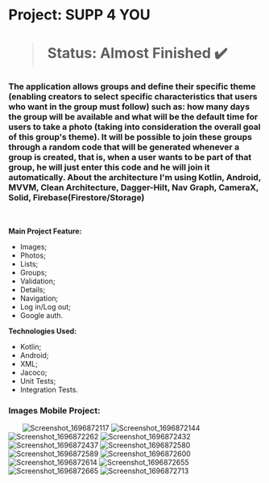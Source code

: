 <h1> Project: SUPP 4 YOU <h1> 

  > Status: Almost Finished ✔️
  
  ### The application allows groups and define their specific theme (enabling creators to select specific characteristics that users who want in the group must follow) such as: how many days the group will be available and what will be the default time for users to take a photo (taking into consideration the overall goal of this group's theme). It will be possible to join these groups through a random code that will be generated whenever a group is created, that is, when a user wants to be part of that group, he will just enter this code and he will join it automatically. About the architecture I'm using Kotlin, Android, MVVM, Clean Architecture, Dagger-Hilt, Nav Graph, CameraX, Solid, Firebase(Firestore/Storage)
  
  <br>
  
  <strong> Main Project Feature: </strong>
  + Images;
  + Photos;
  + Lists;
  + Groups;
  + Validation;
  + Details;
  + Navigation;
  + Log in/Log out;
  + Google auth.
  
  <strong>Technologies Used: </strong>
   + Kotlin;
   + Android;
   + XML;
   + Jacoco;
   + Unit Tests;
   + Integration Tests.
  
   ### Images Mobile Project:
  
&nbsp;&nbsp;&nbsp;&nbsp;&nbsp;&nbsp;
![Screenshot_1696872117](https://github.com/gugapadilha/supp4you-app/assets/79876042/27f2487f-0f5d-4153-b55a-8d389492b790)
![Screenshot_1696872144](https://github.com/gugapadilha/supp4you-app/assets/79876042/3f4edb95-2a76-4a66-a990-fa45e424575f)
![Screenshot_1696872262](https://github.com/gugapadilha/supp4you-app/assets/79876042/741cff33-f0b7-48d7-9c67-68e1274369b9)
![Screenshot_1696872432](https://github.com/gugapadilha/supp4you-app/assets/79876042/16ad236d-91a4-477f-8b29-219d88e220fe)
![Screenshot_1696872437](https://github.com/gugapadilha/supp4you-app/assets/79876042/4f38dcae-e578-408f-a36b-dd7903223433)
![Screenshot_1696872580](https://github.com/gugapadilha/supp4you-app/assets/79876042/226b259b-aecc-4832-99b3-b8585548c33c)
![Screenshot_1696872589](https://github.com/gugapadilha/supp4you-app/assets/79876042/f14e77ea-33da-48e4-8d8f-8486f553ab8d)
![Screenshot_1696872600](https://github.com/gugapadilha/supp4you-app/assets/79876042/59198eef-9189-4921-a132-aca58e380ab1)
![Screenshot_1696872614](https://github.com/gugapadilha/supp4you-app/assets/79876042/d85081df-9272-45a9-b56b-f903aefc3d10)
![Screenshot_1696872655](https://github.com/gugapadilha/supp4you-app/assets/79876042/f4dc0150-8bd5-4771-9577-a346f1251b31)
![Screenshot_1696872665](https://github.com/gugapadilha/supp4you-app/assets/79876042/425303a4-9a86-4030-a5cd-f1394f39752b)
![Screenshot_1696872713](https://github.com/gugapadilha/supp4you-app/assets/79876042/36f0fc32-a561-4e15-adb8-d6f3a703617a)
